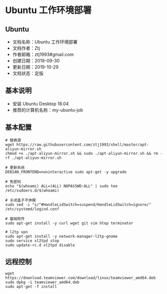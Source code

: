 # Ubuntu 工作环境部署

## Ubuntu
- 文档名称：Ubuntu 工作环境部署
- 文档作者：Ztj
- 作者邮箱：ztj1993#gmail.com
- 创建日期：2019-09-30
- 更新日期：2019-10-29
- 文档状态：定版

## 基本说明
- 安装 Ubuntu Desktop 18.04
- 推荐的计算机名称：my-ubuntu-job

## 基本配置
```
# 替换源
wget https://raw.githubusercontent.com/ztj1993/shell/master/apt-aliyun-mirror.sh
chmod +x ./apt-aliyun-mirror.sh && sudo ./apt-aliyun-mirror.sh && rm -rf ./apt-aliyun-mirror.sh

# 更新系统
DEBIAN_FRONTEND=noninteractive sudo apt-get -y upgrade

# 免密码
echo "$(whoami) ALL=(ALL) NOPASSWD:ALL" | sudo tee /etc/sudoers.d/$(whoami)

# 关闭盖子不休眠
sudo sed -i "s/^#HandleLidSwitch=suspend/HandleLidSwitch=ignore/" /etc/systemd/logind.conf

# 基础软件
sudo apt-get install -y curl wget git vim htop terminator

# l2tp vpn
sudo apt-get install -y network-manager-l2tp-gnome
sudo service xl2tpd stop
sudo update-rc.d xl2tpd disable
```

## 远程控制
```
wget https://download.teamviewer.com/download/linux/teamviewer_amd64.deb
sudo dpkg -i teamviewer_amd64.deb
sudo apt-get -f install
```
